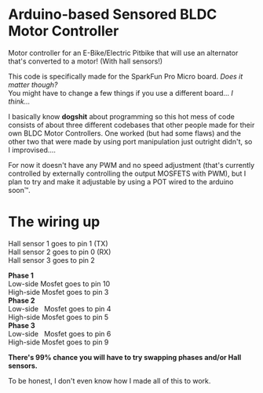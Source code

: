 # Arduino-based Sensored BLDC Motor Controller
Motor controller for an E-Bike/Electric Pitbike that will use an alternator that's converted to a motor! (With hall sensors!)

This code is specifically made for the SparkFun Pro Micro board. <i>Does it matter though?</i>
<br>You might have to change a few things if you use a different board... <i>I think...</i>

I basically know <b>dogshit</b> about programming so this hot mess of code consists of about three different codebases that other people made for their own BLDC Motor Controllers. One worked (but had some flaws) and the other two that were made by using port manipulation just outright didn't, so I improvised....

For now it doesn't have any PWM and no speed adjustment (that's currently controlled by externally controlling the output MOSFETS with PWM), but I plan to try and make it adjustable by using a POT wired to the arduino soon™️.

# The wiring up
Hall sensor 1 goes to pin 1 (TX)
<br>Hall sensor 2 goes to pin 0 (RX)
<br>Hall sensor 3 goes to pin 2

<b>Phase 1</b>
<br>Low-side Mosfet goes to pin 10
<br>High-side Mosfet goes to pin 3
<br><b>Phase 2</b>
<br>Low-side &nbsp; Mosfet goes to pin 4
<br>High-side Mosfet goes to pin 5
<br><b>Phase 3</b>
<br>Low-side &nbsp; Mosfet goes to pin 6
<br>High-side Mosfet goes to pin 9

<b>There's 99% chance you will have to try swapping phases and/or Hall sensors.</b>


To be honest, I don't even know how I made all of this to work.
